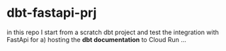 # dbt-fastapi-prj

in this repo I start from a scratch dbt project and test the integration with FastApi for
  a) hosting the **dbt documentation** to Cloud Run
  ...
